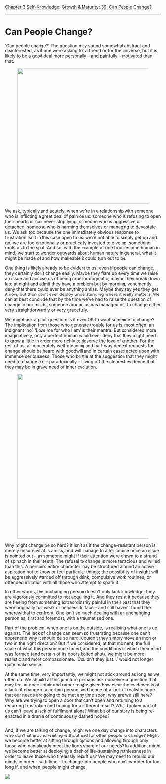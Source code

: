 [Chapter 3.Self-Knowledge](https://www.theschooloflife.com/thebookoflife/category/self-knowledge/): [Growth & Maturity](https://www.theschooloflife.com/thebookoflife/category/self-knowledge/growth-maturity/): [39. Can People Change?](https://www.theschooloflife.com/thebookoflife/can-people-change/)

* * *

# Can People Change?

‘Can people change?’ The question may sound somewhat abstract and disinterested, as if one were asking for a friend or for the universe, but it is likely to be a good deal more personally – and painfully – motivated than that.

<figure class="aligncenter is-resized"><img src="https://www.theschooloflife.com/thebookoflife/wp-content/uploads/2019/07/1302px-F%C3%A9lix_Vallotton_-_Das_bl%C3%BChende_Feld-1024x849.jpeg" alt="" class="wp-image-23471" width="604" height="439"></figure>

We ask, typically and acutely, when we’re in a relationship with someone who is inflicting a great deal of pain on us: someone who is refusing to open their hearts or can never stop lying, someone who is aggressive or detached, someone who is harming themselves or managing to devastate us. We ask too because the one immediately obvious response to frustration isn’t in this case open to us: we’re not able to simply get up and go, we are too emotionally or practically invested to give up, something roots us to the spot. And so, with the example of one troublesome human in mind, we start to wonder outwards about human nature in general, what it might be made of and how malleable it could turn out to be.

One thing is likely already to be evident to us: even if people can change, they certainly don’t change easily. Maybe they flare up every time we raise an issue and accuse us of being cruel or dogmatic; maybe they break down late at night and admit they have a problem but by morning, vehemently deny that there could ever be anything amiss. Maybe they say yes they get it now, but then don’t ever deploy understanding where it really matters. We can at best conclude that by the time we’ve had to raise the question of change in our minds, someone around us has managed not to change either very straightforwardly or very gracefully.&nbsp;

We might ask a prior question: is it even OK to want someone to change? The implication from those who generate trouble for us is, most often, an indignant ‘no’. ‘Love me for who I am’ is their mantra. But considered more imaginatively, only a perfect human would ever deny that they might need to grow a little in order more richly to deserve the love of another. For the rest of us, all moderately well-meaning and half-way decent requests for change should be heard with goodwill and in certain cases acted upon with immense seriousness. Those who bristle at the suggestion that they might need to change are – paradoxically – giving off the clearest evidence that they may be in grave need of inner evolution.

<figure class="aligncenter is-resized"><img src="https://www.theschooloflife.com/thebookoflife/wp-content/uploads/2019/07/1154px-F%C3%A9lix_Vallotton-Honfleur_dans_la_brume-Mus%C3%A9e_des_beaux-arts_de_Nancy-1024x958.jpg" alt="" class="wp-image-23473" width="569" height="532"></figure>

Why might change be so hard? It isn’t as if the change-resistant person is merely unsure what is amiss, and will manage to alter course once an issue is pointed out – as someone might if their attention were drawn to a strand of spinach in their teeth. The refusal to change is more tenacious and willed than this. A person’s entire character may be structured around an active aspiration not to know or feel particular things; the possibility of insight will be aggressively warded off through drink, compulsive work routines, or offended irritation with all those who attempt to spark it.

In other words, the unchanging person doesn’t only lack knowledge, they are vigorously committed to not acquiring it. And they resist it because they are fleeing from something extraordinarily painful in their past that they were originally too weak or helpless to face – and still haven’t found the wherewithal to confront. One isn’t so much dealing with an unchanging person as, first and foremost, with a traumatised one.

Part of the problem, when one is on the outside, is realising what one is up against. The lack of change can seem so frustrating because one can’t apprehend why it should be so hard. Couldn’t they simply move an inch or two in the right direction? But if we considered, at that moment, the full scale of what this person once faced, and the conditions in which their mind was formed (and certain of its doors bolted shut), we might be more realistic and more compassionate. ‘Couldn’t they just…’ would not longer quite make sense.

At the same time, very importantly, we might not stick around as long as we often do. We should at this juncture perhaps ask ourselves a question that may feel at once unfair and rather tough: given how clear the evidence is of a lack of change in a certain person, and hence of a lack of realistic hope that our needs are going to be met any time soon, why are we still here? Why are we trying to open a door that can’t open and returning to a recurring frustration and hoping for a different result? What broken part of us can’t leave a lack of fulfilment alone? What bit of our story is being re-enacted in a drama of continuously dashed hopes?

<figure class="aligncenter"><img src="https://www.theschooloflife.com/thebookoflife/wp-content/uploads/2019/07/902px-Vallotton_1918_-_En_rade_du_Havre-e1562689836225.jpg" alt="" class="wp-image-23472"></figure>

And, if we are talking of change, might we one day change into characters who don’t sit around waiting without end for other people to change? Might we become better at sifting through options and allowing through only those who can already meet the lion’s share of our needs? In addition, might we become better at deploying a dash of life-sustaining ruthlessness in order to leave those who tirelessly rebuff us? We may need to rebuild our minds in order – with time – to change into people who don’t wonder for too long if, and when, people might change.

[![](https://img.youtube.com/vi/gKDnxtTCDv8/0.jpg)](https://www.youtube.com/embed/gKDnxtTCDv8 '')
&nbsp;&nbsp;  
